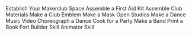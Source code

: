 Establish Your Makerclub Space
Assemble a First Aid Kit
Assemble Club Materials
Make a Club Emblem 
Make a Mask
Open Studios 
Make a Dance Music Video
Choreograph a Dance
Cook for a Party
Make a Band
Print a Book
Fort Builder Skill
Animator Skill
